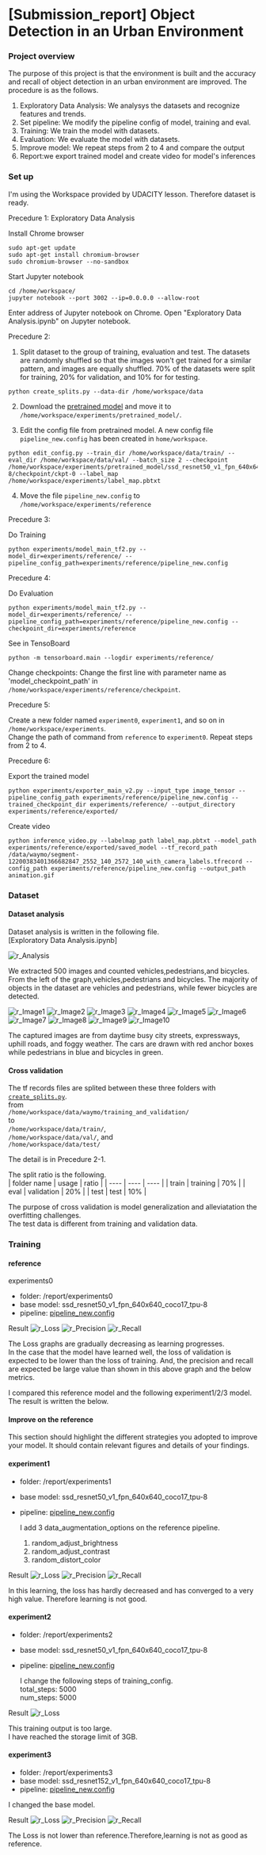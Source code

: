 # [Submission_report] Object Detection in an Urban Environment

### Project overview
The purpose of this project is that the environment is built and the accuracy and recall of object detection in an urban environment are improved.
The procedure is as the follows.
1. Exploratory Data Analysis: We analysys the datasets and recognize features and trends.
2. Set pipeline: We modify the pipeline config of model, training and eval.
3. Training: We train the model with datasets.
4. Evaluation: We evaluate the model with datasets.
5. Improve model: We repeat steps from 2 to 4 and compare the output
6. Report:we export trained model and create video for model's inferences

### Set up
I'm using the Workspace provided by UDACITY lesson.
Therefore dataset is ready.



Precedure 1: Exploratory Data Analysis

Install Chrome browser
```
sudo apt-get update
sudo apt-get install chromium-browser
sudo chromium-browser --no-sandbox
```
Start Jupyter notebook
```
cd /home/workspace/
jupyter notebook --port 3002 --ip=0.0.0.0 --allow-root
```
Enter address of Jupyter notebook on Chrome.
Open "Exploratory Data Analysis.ipynb" on Jupyter notebook.

Precedure 2:
1. Split dataset to the group of training, evaluation and test.
The datasets are randomly shuffled so that the images won't get trained for a similar pattern, and images are equally shuffled.
70% of the datasets were split for training, 20% for validation, and 10% for for testing. 
```
python create_splits.py --data-dir /home/workspace/data
```
2. Download the [pretrained model](http://download.tensorflow.org/models/object_detection/tf2/20200711/ssd_resnet50_v1_fpn_640x640_coco17_tpu-8.tar.gz) and move it to `/home/workspace/experiments/pretrained_model/`.

3. Edit the config file from pretrained model. A new config file `pipeline_new.config` has been created in `home/workspace`.
```
python edit_config.py --train_dir /home/workspace/data/train/ --eval_dir /home/workspace/data/val/ --batch_size 2 --checkpoint /home/workspace/experiments/pretrained_model/ssd_resnet50_v1_fpn_640x640_coco17_tpu-8/checkpoint/ckpt-0 --label_map /home/workspace/experiments/label_map.pbtxt
```
4. Move the file `pipeline_new.config` to `/home/workspace/experiments/reference`

Precedure 3:

Do Training
```
python experiments/model_main_tf2.py --model_dir=experiments/reference/ --pipeline_config_path=experiments/reference/pipeline_new.config
```

Precedure 4:

Do Evaluation
```
python experiments/model_main_tf2.py --model_dir=experiments/reference/ --pipeline_config_path=experiments/reference/pipeline_new.config --checkpoint_dir=experiments/reference
```
See in TensoBoard
```
python -m tensorboard.main --logdir experiments/reference/
```

Change checkpoints: Change the first line with parameter name as 'model_checkpoint_path' in `/home/workspace/experiments/reference/checkpoint`.

Precedure 5:

Create a new folder named `experiment0`, `experiment1`, and so on in `/home/workspace/experiments`.  
Change the path of command from `reference` to `experiment0`.
Repeat steps from 2 to 4.


Precedure 6:

Export the trained model
```
python experiments/exporter_main_v2.py --input_type image_tensor --pipeline_config_path experiments/reference/pipeline_new.config --trained_checkpoint_dir experiments/reference/ --output_directory experiments/reference/exported/
```
Create video
```
python inference_video.py --labelmap_path label_map.pbtxt --model_path experiments/reference/exported/saved_model --tf_record_path /data/waymo/segment-12200383401366682847_2552_140_2572_140_with_camera_labels.tfrecord --config_path experiments/reference/pipeline_new.config --output_path animation.gif
```

### Dataset
#### Dataset analysis

Dataset analysis is written in the following file.  
[Exploratory Data Analysis.ipynb]


![r_Analysis](/figure/Analysis.png)

We extracted 500 images and counted vehicles,pedestrians,and bicycles.
From the left of the graph,vehicles,pedestrians and bicycles.
The majority of objects in the dataset are vehicles and pedestrians, while fewer bicycles are detected.

![r_Image1](/figure/download1.png)
![r_Image2](/figure/download2.png)
![r_Image3](/figure/download3.png)
![r_Image4](/figure/download4.png)
![r_Image5](/figure/download5.png)
![r_Image6](/figure/download6.png)
![r_Image7](/figure/download7.png)
![r_Image8](/figure/download8.png)
![r_Image9](/figure/download9.png)
![r_Image10](/figure/download10.png)


The captured images are from daytime busy city streets, expressways, uphill roads, and foggy weather. 
The cars are drawn with red anchor boxes while pedestrians in blue and bicycles in green. 


#### Cross validation
The tf records files are splited between these three folders with [`create_splits.py`](create_splits.py).  
from  
`/home/workspace/data/waymo/training_and_validation/`  
to  
`/home/workspace/data/train/`,  
`/home/workspace/data/val/`, and  
`/home/workspace/data/test/`

The detail is in Precedure 2-1.

The split ratio is the following.  
| folder name  | usage      | ratio |
| ----         | ----       | ----  |
| train        | training   | 70%   |
| eval         | validation | 20%   |
| test         | test       | 10%   |

The purpose of cross validation is model generalization and alleviatation the overfitting challenges.  
The test data is different from training and validation data.

### Training
#### reference

experiments0
- folder: /report/experiments0
- base model: ssd_resnet50_v1_fpn_640x640_coco17_tpu-8  
- pipeline: [pipeline_new.config](/report/experiments0/pipeline_new.config)    

Result
![r_Loss](/report/experiments0/tensorboad/Loss.PNG)
![r_Precision](/report/experiments0/tensorboard/DetectionBoxes_Precision.PNG)
![r_Recall](/report/experiments0/tensorboard/DetectionBoxes_Recall.PNG)

The Loss graphs are gradually decreasing as learning progresses.  
In the case that the model have learned well, the loss of validation is expected to be lower than the loss of training.
And, the precision and recall are expected be large value than shown in this above graph and the below metrics.  


I compared this reference model and the following experiment1/2/3 model. The result is written the below.

#### Improve on the reference
This section should highlight the different strategies you adopted to improve your model. It should contain relevant figures and details of your findings.

#### experiment1
- folder: /report/experiments1
- base model: ssd_resnet50_v1_fpn_640x640_coco17_tpu-8  
- pipeline: [pipeline_new.config](/report/experiments1/pipeline_new.config)    

  I add 3 data_augmentation_options on the reference pipeline.  
  1. random_adjust_brightness
  2. random_adjust_contrast
  3. random_distort_color


Result
![r_Loss](/report/experiments1/tensorboad/Loss.PNG)
![r_Precision](/report/experiments1/tensorboard/DetectionBoxes_Precision.PNG)
![r_Recall](/report/experiments1/tensorboard/DetectionBoxes_Recall.PNG)

In this learning, the loss has hardly decreased and has converged to a very high value.
Therefore learning is not good. 


#### experiment2
- folder: /report/experiments2
- base model: ssd_resnet50_v1_fpn_640x640_coco17_tpu-8  
- pipeline: [pipeline_new.config](/report/experiments2/pipeline_new.config)    

  I change the following steps of training_config.  
  total_steps: 5000  
  num_steps: 5000

Result
![r_Loss](/report/experiments2/tensorboad/Loss.PNG)

This training output is too large.  
I have reached the storage limit of 3GB.  



#### experiment3
- folder: /report/experiments3
- base model: ssd_resnet152_v1_fpn_640x640_coco17_tpu-8  
- pipeline: [pipeline_new.config](/report/experiments3/pipeline_new.config)    

I changed the base model.

Result
![r_Loss](/report/experiments3/tensorboad/Loss.PNG)
![r_Precision](/report/experiments3/tensorboard/DetectionBoxes_Precision.PNG)
![r_Recall](/report/experiments3/tensorboard/DetectionBoxes_Recall.PNG)

The Loss is not lower than reference.Therefore,learning is not as good as reference.



